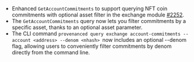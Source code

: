 * Enhanced `GetAccountCommitments` to support querying NFT coin commitments with optional asset filter in the exchange module [#2252](https://github.com/provenance-io/provenance/issues/2252).
* The `GetAccountCommitments` query now lets you filter commitments by a specific asset, thanks to an optional asset parameter.
* The CLI command `provenanced query exchange account-commitments --account <address> --denom <nhash> `now includes an optional --denom flag, allowing users to conveniently filter commitments by denom directly from the command line.